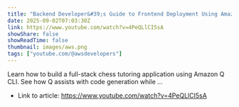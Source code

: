 ```yaml
---
title: "Backend Developer&#39;s Guide to Frontend Deployment Using Amazon Q CLI"
date: 2025-09-02T07:03:30Z
link: https://www.youtube.com/watch?v=4PeQLlCI5sA
showShare: false
showReadTime: false
thumbnail: images/aws.png
tags: ["youtube.com/@awsdevelopers"]
---
```

Learn how to build a full-stack chess tutoring application using Amazon Q CLI. See how Q assists with code generation while ...

- Link to article: https://www.youtube.com/watch?v=4PeQLlCI5sA